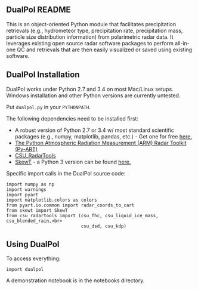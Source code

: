 DualPol README
--------------
This is an object-oriented Python module that facilitates precipitation retrievals (e.g., hydrometeor type, precipitation rate, precipitation mass, particle size distribution information) from polarimetric radar data. It leverages existing open source radar software packages to perform all-in-one QC and retrievals that are then easily visualized or saved using existing software.

DualPol Installation
--------------------
DualPol works under Python 2.7  and 3.4 on most Mac/Linux setups. Windows installation and other Python versions are currently untested.

Put `dualpol.py` in your `PYTHONPATH`.

The following dependencies need to be installed first:

- A robust version of Python 2.7  or 3.4 w/ most standard scientific packages (e.g., numpy, matplotlib, pandas, etc.) - Get one for free [here.](https://store.continuum.io/cshop/anaconda/)
- [The Python Atmospheric Radiation Measurement (ARM) Radar Toolkit (Py-ART)](https://github.com/ARM-DOE/pyart)
- [CSU_RadarTools](https://github.com/CSU-Radarmet/CSU_RadarTools)
- [SkewT](https://pypi.python.org/pypi/SkewT) - a Python 3 version can be found [here.](https://github.com/tjlang/SkewT)

Specific import calls in the DualPol source code:

```
import numpy as np
import warnings
import pyart
import matplotlib.colors as colors
from pyart.io.common import radar_coords_to_cart
from skewt import SkewT
from csu_radartools import (csu_fhc, csu_liquid_ice_mass, csu_blended_rain,<br>
                            csu_dsd, csu_kdp)
```

Using DualPol
-------------
To access everything:
```
import dualpol
```
A demonstration notebook is in the notebooks directory.
